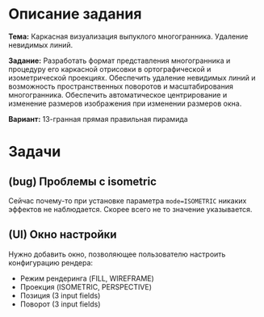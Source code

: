 # Описание задания

**Тема:** Каркасная визуализация выпуклого многогранника. Удаление невидимых линий.

**Задание:** Разработать формат представления многогранника и процедуру его каркасной отрисовки в ортографической и
изометрической проекциях. Обеспечить удаление невидимых линий и возможность пространственных поворотов и
масштабирования многогранника. Обеспечить автоматическое центрирование и изменение размеров изображения при
изменении размеров окна.

**Вариант:** 13-гранная прямая правильная пирамида

# Задачи

## (bug) Проблемы с isometric

Сейчас почему-то при установке параметра `mode=ISOMETRIC` никаких эффектов не наблюдается. Скорее всего не то
значение указывается.

## (UI) Окно настройки

Нужно добавить окно, позволяющее пользователю настроить конфигурацию рендера:
- Режим рендеринга (FILL, WIREFRAME)
- Проекция (ISOMETRIC, PERSPECTIVE)
- Позиция (3 input fields)
- Поворот (3 input fields)
